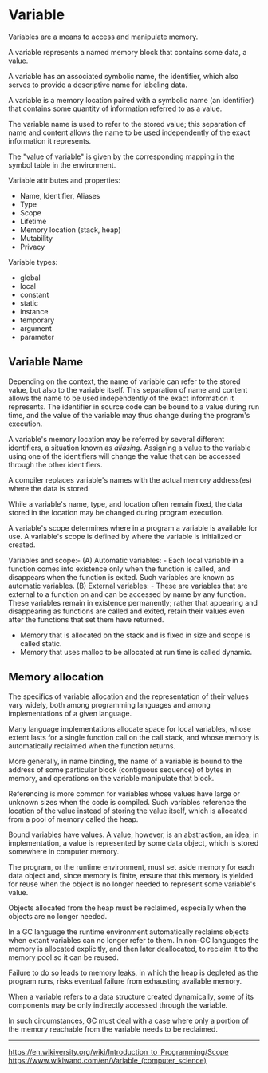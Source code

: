 # Variable

Variables are a means to access and manipulate memory.

A variable represents a named memory block that contains some data, a value.

A variable has an associated symbolic name, the identifier, which also serves to provide a descriptive name for labeling data.


A variable is a memory location paired with a symbolic name (an identifier) that contains some quantity of information referred to as a value.

The variable name is used to refer to the stored value; this separation of name and content allows the name to be used independently of the exact information it represents.

The "value of variable" is given by the corresponding mapping in the symbol table in the environment.


Variable attributes and properties:
- Name, Identifier, Aliases
- Type
- Scope
- Lifetime
- Memory location (stack, heap)
- Mutability
- Privacy

Variable types:
- global
- local
- constant
- static
- instance
- temporary
- argument
- parameter



## Variable Name

Depending on the context, the name of variable can refer to the stored value, but also to the variable itself. This separation of name and content allows the name to be used independently of the exact information it represents. The identifier in source code can be bound to a value during run time, and the value of the variable may thus change during the program's execution.

A variable's memory location may be referred by several different identifiers, a situation known as _aliasing_. Assigning a value to the variable using one of the identifiers will change the value that can be accessed through the other identifiers.

A compiler replaces variable's names with the actual memory address(es) where the data is stored.

While a variable's name, type, and location often remain fixed, the data stored in the location may be changed during program execution.


A variable's scope determines where in a program a variable is available for use. A variable's scope is defined by where the variable is initialized or created.


Variables and scope:- (A) Automatic variables: - Each local variable in a function comes into existence only when the function is called, and disappears when the function is exited. Such variables are known as automatic variables. (B) External variables: - These are variables that are external to a function on and can be accessed by name by any function. These variables remain in existence permanently; rather that appearing and disappearing as functions are called and exited, retain their values even after the functions that set them have returned.


- Memory that is allocated on the stack and is fixed in size and scope is called static.
- Memory that uses malloc to be allocated at run time is called dynamic.


## Memory allocation

The specifics of variable allocation and the representation of their values vary widely, both among programming languages and among implementations of a given language.

Many language implementations allocate space for local variables, whose extent lasts for a single function call on the call stack, and whose memory is automatically reclaimed when the function returns.

More generally, in name binding, the name of a variable is bound to the address of some particular block (contiguous sequence) of bytes in memory, and operations on the variable manipulate that block.

Referencing is more common for variables whose values have large or unknown sizes when the code is compiled. Such variables reference the location of the value instead of storing the value itself, which is allocated from a pool of memory called the heap.

Bound variables have values. A value, however, is an abstraction, an idea; in implementation, a value is represented by some data object, which is stored somewhere in computer memory.

The program, or the runtime environment, must set aside memory for each data object and, since memory is finite, ensure that this memory is yielded for reuse when the object is no longer needed to represent some variable's value.

Objects allocated from the heap must be reclaimed, especially when the objects are no longer needed.

In a GC language the runtime environment automatically reclaims objects when extant variables can no longer refer to them. In non-GC languages the memory is allocated explicitly, and then later deallocated, to reclaim it to the memory pool so it can be reused.

Failure to do so leads to memory leaks, in which the heap is depleted as the program runs, risks eventual failure from exhausting available memory.


When a variable refers to a data structure created dynamically, some of its components may be only indirectly accessed through the variable.

In such circumstances, GC must deal with a case where only a portion of the memory reachable from the variable needs to be reclaimed.



---
https://en.wikiversity.org/wiki/Introduction_to_Programming/Scope
https://www.wikiwand.com/en/Variable_(computer_science)

